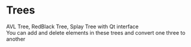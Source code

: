 # Trees
AVL Tree, RedBlack Tree, Splay Tree with Qt interface  
You can add and delete elements in these trees and convert one three to another
